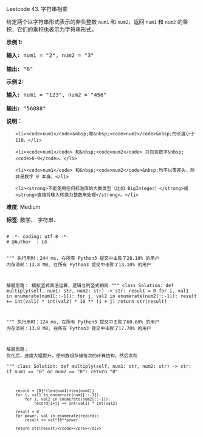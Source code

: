 Leetcode 43. 字符串相乘
<p>给定两个以字符串形式表示的非负整数&nbsp;<code>num1</code>&nbsp;和&nbsp;<code>num2</code>，返回&nbsp;<code>num1</code>&nbsp;和&nbsp;<code>num2</code>&nbsp;的乘积，它们的乘积也表示为字符串形式。</p>


<p><strong>示例 1:</strong></p>



<pre><strong>输入:</strong> num1 = &quot;2&quot;, num2 = &quot;3&quot;

<strong>输出:</strong> &quot;6&quot;</pre>



<p><strong>示例&nbsp;2:</strong></p>



<pre><strong>输入:</strong> num1 = &quot;123&quot;, num2 = &quot;456&quot;

<strong>输出:</strong> &quot;56088&quot;</pre>



<p><strong>说明：</strong></p>



<ol>

	<li><code>num1</code>&nbsp;和&nbsp;<code>num2</code>&nbsp;的长度小于110。</li>

	<li><code>num1</code> 和&nbsp;<code>num2</code> 只包含数字&nbsp;<code>0-9</code>。</li>

	<li><code>num1</code> 和&nbsp;<code>num2</code>&nbsp;均不以零开头，除非是数字 0 本身。</li>

	<li><strong>不能使用任何标准库的大数类型（比如 BigInteger）</strong>或<strong>直接将输入转换为整数来处理</strong>。</li>

</ol>





 **难度**: Medium



 **标签**: 数学、 字符串、 





<div class="hcb_wrap">
<pre class="prism undefined-numbers lang-python" data-lang="Python"><code>
# -*- coding: utf-8 -*-
# @Author  : LG

"""
执行用时：244 ms, 在所有 Python3 提交中击败了28.18% 的用户
内存消耗：13.8 MB, 在所有 Python3 提交中击败了13.10% 的用户

解题思路：
    模拟竖式乘法运算，逻辑与列竖式相同
"""
class Solution:
    def multiply(self, num1: str, num2: str) -> str:
        result = 0
        for i, val1 in enumerate(num1[::-1]):
            for j, val2 in enumerate(num2[::-1]):
                result += int(val1) * int(val2) * 10 ** (i + j)
        return str(result)

"""
执行用时：124 ms, 在所有 Python3 提交中击败了60.60% 的用户
内存消耗：13.8 MB, 在所有 Python3 提交中击败了17.70% 的用户

解题思路：
    优化后，速度大幅提升，使用数组存储每次的计算结构，然后求和    
"""
class Solution:
    def multiply(self, num1: str, num2: str) -> str:
        if num1 == "0" or num2 == "0":
            return "0"

        record = [0]*(len(num1)+len(num2))
        for i, val1 in enumerate(num1[::-1]):
            for j, val2 in enumerate(num2[::-1]):
                record[i+j] += int(val1) * int(val2)

        result = 0
        for power, val in enumerate(record):
            result += val*10**power

        return str(result)</code></pre></div>
